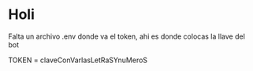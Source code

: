 # Holi


Falta un archivo .env donde va el token, ahi es donde colocas la llave del bot 

TOKEN = claveConVarIasLetRaSYnuMeroS
